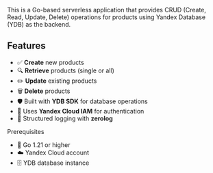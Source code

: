 This is a Go-based serverless application that provides CRUD (Create, Read, Update, Delete) operations for products using Yandex Database (YDB) as the backend.

## Features

- ✅ **Create** new products
- 🔍 **Retrieve** products (single or all)
- ✏️ **Update** existing products
- 🗑️ **Delete** products
- 🛡️ Built with **YDB SDK** for database operations
- 🔐 Uses **Yandex Cloud IAM** for authentication
- 📝 Structured logging with **zerolog**

Prerequisites

- 🐹 Go 1.21 or higher
- ☁️ Yandex Cloud account
- 🗄️ YDB database instance
